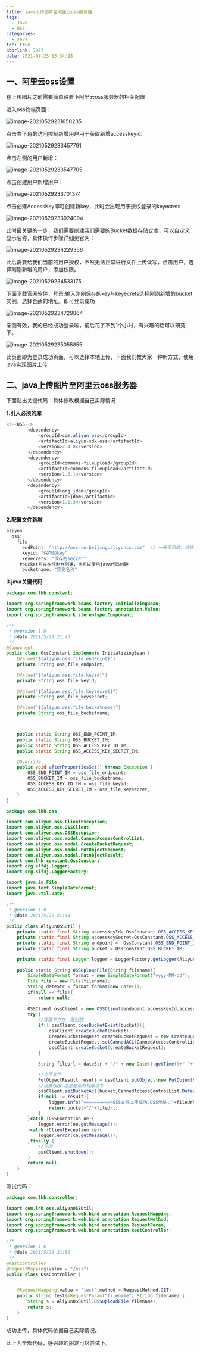 ```yaml
---
title: java上传图片至阿里云oss服务器
tags:
  - Java
  - OSS
categories:
  - Java
toc: true
abbrlink: 7937
date: 2021-07-25 13:34:28
---
```




## 一、阿里云oss设置

在上传图片之前需要简单设置下阿里云oss服务器的相关配置

<!--more-->

进入oss终端页面：

![image-20210529231650235](https://cdn.jsdelivr.net/gh/liuhuanhuan963019/blogPicture/md_photos/%E9%98%BF%E9%87%8C%E4%BA%91oss01.png)

点击右下角的访问控制新增用户用于获取新增accesskeyid:

![image-20210529233457791](https://cdn.jsdelivr.net/gh/liuhuanhuan963019/blogPicture/md_photos/%E9%98%BF%E9%87%8C%E4%BA%91oss02.png)

点击左侧的用户新增：

![image-20210529233547705](https://cdn.jsdelivr.net/gh/liuhuanhuan963019/blogPicture/md_photos/%E9%98%BF%E9%87%8C%E4%BA%91oss03.png)

点击创建用户新增用户：

![image-20210529233701374](https://cdn.jsdelivr.net/gh/liuhuanhuan963019/blogPicture/md_photos/%E9%98%BF%E9%87%8C%E4%BA%91oss05.png)

点击创建AccessKey即可创建新key，此时会出现用于授权登录的keyecrets

![image-20210529233924094](https://cdn.jsdelivr.net/gh/liuhuanhuan963019/blogPicture/md_photos/%E9%98%BF%E9%87%8C%E4%BA%91oss06.png)

此时最关键的一步，我们需要创建我们需要的Bucket数据存储仓库，可以自定义显示名称，具体操作步骤详细见官网：

![image-20210529234229356](https://cdn.jsdelivr.net/gh/liuhuanhuan963019/blogPicture/md_photos/%E9%98%BF%E9%87%8C%E4%BA%91oss07.png)

此后需要给我们当前的用户授权，不然无法正常进行文件上传读写，点击用户，选择刚刚新增的用户，添加权限。

![image-20210529234533175](https://cdn.jsdelivr.net/gh/liuhuanhuan963019/blogPicture/md_photos/%E9%98%BF%E9%87%8C%E4%BA%91oss08.png)

下面下载官网软件，登录:输入刚刚保存的key与keyecrets选择刚刚新增的bucket实例，选择合适的地址。即可登录成功

![image-20210529234729864](https://cdn.jsdelivr.net/gh/liuhuanhuan963019/blogPicture/md_photos/%E9%98%BF%E9%87%8C%E4%BA%91oss09.png)

亲测有效，我的已经成功登录啦，前后花了不到1个小时，有兴趣的话可以研究下。

![image-20210529235055855](https://cdn.jsdelivr.net/gh/liuhuanhuan963019/blogPicture/md_photos/%E9%98%BF%E9%87%8C%E4%BA%91oss10.png)

此页面即为登录成功页面，可以选择本地上传，下面我们教大家一种新方式，使用java实现图片上传

## 二、java上传图片至阿里云oss服务器

下面贴出关键代码：具体修改根据自己实际情况：

**1.引入必须的库**

```java
<!--OSS-->
        <dependency>
            <groupId>com.aliyun.oss</groupId>
            <artifactId>aliyun-sdk-oss</artifactId>
            <version>2.4.0</version>
        </dependency>
        <dependency>
            <groupId>commons-fileupload</groupId>
            <artifactId>commons-fileupload</artifactId>
            <version>1.3.1</version>
        </dependency>
        <dependency>
            <groupId>org.jdom</groupId>
            <artifactId>jdom</artifactId>
            <version>1.1.3</version>
        </dependency>
```

**2.配置文件新增**

```java
aliyun:
  oss:
    file:
      endPoint: "http://oss-cn-beijing.aliyuncs.com"  // 一般不用改，选择自己的地址即可
      keyid: "保存的key"
      keyecrets: "保存的secret"
     #bucket可以在控制台创建，也可以使用java代码创建
      bucketname: "实例名称"
```

**3.java关键代码**

```java
package com.lhh.constant;

import org.springframework.beans.factory.InitializingBean;
import org.springframework.beans.factory.annotation.Value;
import org.springframework.stereotype.Component;

/**
 * @version 1.0
 * @date 2021/5/29 21:45
 */
@Component
public class OssConstant implements InitializingBean {
    @Value("${aliyun.oss.file.endPoint}")
    private String oss_file_endpoint;

    @Value("${aliyun.oss.file.keyid}")
    private String oss_file_keyid;

    @Value("${aliyun.oss.file.keysecret}")
    private String oss_file_keysecret;

    @Value("${aliyun.oss.file.bucketname}")
    private String oss_file_bucketname;



    public static String OSS_END_POINT_IM;
    public static String OSS_BUCKET_IM;
    public static String OSS_ACCESS_KEY_ID_IM;
    public static String OSS_ACCESS_KEY_SECRET_IM;

    @Override
    public void afterPropertiesSet() throws Exception {
        OSS_END_POINT_IM = oss_file_endpoint;
        OSS_BUCKET_IM = oss_file_bucketname;
        OSS_ACCESS_KEY_ID_IM = oss_file_keyid;
        OSS_ACCESS_KEY_SECRET_IM = oss_file_keysecret;
    }
}

```

```java
package com.lhh.oss;

import com.aliyun.oss.ClientException;
import com.aliyun.oss.OSSClient;
import com.aliyun.oss.OSSException;
import com.aliyun.oss.model.CannedAccessControlList;
import com.aliyun.oss.model.CreateBucketRequest;
import com.aliyun.oss.model.PutObjectRequest;
import com.aliyun.oss.model.PutObjectResult;
import com.lhh.constant.OssConstant;
import org.slf4j.Logger;
import org.slf4j.LoggerFactory;

import java.io.File;
import java.text.SimpleDateFormat;
import java.util.Date;

/**
 * @version 1.0
 * @date 2021/5/29 21:48
 */
public class AliyunOSSUtil {
    private static final String accessKeyId= OssConstant.OSS_ACCESS_KEY_ID_IM;
    private static final String accessKeySecret=OssConstant.OSS_ACCESS_KEY_SECRET_IM;
    private static final String endpoint =  OssConstant.OSS_END_POINT_IM;
    private static final String bucket = OssConstant.OSS_BUCKET_IM;

    private static final Logger logger = LoggerFactory.getLogger(AliyunOSSUtil.class);

    public static String OSSUploadFile(String filename){
        SimpleDateFormat format = new SimpleDateFormat("yyyy-MM-dd");
        File file = new File(filename);
        String dateStr = format.format(new Date());
        if(null == file){
            return null;
        }
        OSSClient ossClient = new OSSClient(endpoint,accessKeyId,accessKeySecret);
        try {
            //容器不存在，就创建
            if(! ossClient.doesBucketExist(bucket)){
                ossClient.createBucket(bucket);
                CreateBucketRequest createBucketRequest = new CreateBucketRequest(bucket);
                createBucketRequest.setCannedACL(CannedAccessControlList.Default);
                ossClient.createBucket(createBucketRequest);
            }

            String fileUrl = dateStr + "/" + new Date().getTime()+"-"+file.getName();

            //上传文件
            PutObjectResult result = ossClient.putObject(new PutObjectRequest(bucket, fileUrl, file));
            //设置权限 这里是私有权限读写
            ossClient.setBucketAcl(bucket,CannedAccessControlList.Default);
            if(null != result){
                logger.info("==========>OSS文件上传成功,OSS地址："+fileUrl);
                return bucket+"/"+fileUrl;
            }
        }catch (OSSException oe){
            logger.error(oe.getMessage());
        }catch (ClientException ce){
            logger.error(ce.getMessage());
        }finally {
            //关闭
            ossClient.shutdown();
        }
        return null;
    }
}

```

测试代码：

```java
package com.lhh.controller;

import com.lhh.oss.AliyunOSSUtil;
import org.springframework.web.bind.annotation.RequestMapping;
import org.springframework.web.bind.annotation.RequestMethod;
import org.springframework.web.bind.annotation.RequestParam;
import org.springframework.web.bind.annotation.RestController;

/**
 * @version 1.0
 * @date 2021/5/29 21:52
 */
@RestController
@RequestMapping(value = "/oss")
public class OssController {


    @RequestMapping(value = "test",method = RequestMethod.GET)
    public String test(@RequestParam("filename") String filename) {
        String s = AliyunOSSUtil.OSSUploadFile(filename);
        return s;
    }
}
```

成功上传，具体代码依据自己实际情况。

此上为全部代码，感兴趣的朋友可以尝试下。
